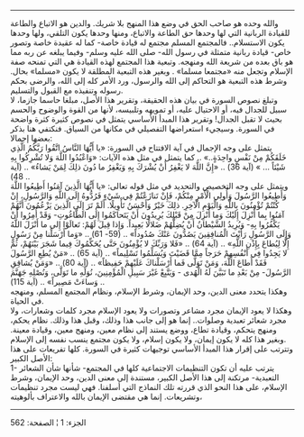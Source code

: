 ------------------------------------------------------------------------

والله وحده هو صاحب الحق في وضع هذا المنهج بلا شريك. والدين هو الاتباع
والطاعة للقيادة الربانية التي لها وحدها حق الطاعة والاتباع، ومنها وحدها
يكون التلقي، ولها وحدها يكون الاستسلام.. فالمجتمع المسلم مجتمع له قيادة
خاصة- كما له عقيدة خاصة وتصور خاص- قيادة ربانية متمثلة في رسول الله- صلى
الله عليه وسلم- وفيما يبلغه عن ربه مما هو باق بعده من شريعة الله ومنهجه.
وتبعية هذا المجتمع لهذه القيادة هي التي تمنحه صفة الإسلام وتجعل منه
«مجتمعا مسلما» . وبغير هذه التبعية المطلقة لا يكون «مسلما» بحال. وشرط
هذه التبعية هو التحاكم إلى الله والرسول، ورد الأمر كله إلى الله، والرضى
بحكم رسوله وتنفيذه مع القبول والتسليم.  
وتبلغ نصوص السورة في بيان هذه الحقيقة، وتقرير هذا الأصل، مبلغا حاسما
جازما، لا سبيل للجدال فيه، أو الاحتيال عليه، أو تمويهه وتلبيسه، لأنها من
القوة والوضوح والحسم بحيث لا تقبل الجدال! وتقرير هذا المبدأ الأساسي
يتمثل في نصوص كثيرة كثرة واضحة في السورة. وسيجيء استعراضها التفصيلي في
مكانها من السياق. فنكتفي هنا بذكر بعضها إجمالا:  
يتمثل على وجه الإجمال في آية الافتتاح في السورة: «يا أَيُّهَا النَّاسُ اتَّقُوا
رَبَّكُمُ الَّذِي خَلَقَكُمْ مِنْ نَفْسٍ واحِدَةٍ..» .. كما يتمثل في مثل هذه الآيات: «وَاعْبُدُوا
اللَّهَ وَلا تُشْرِكُوا بِهِ شَيْئاً ... » (آية 36) .. «إِنَّ اللَّهَ لا يَغْفِرُ أَنْ يُشْرَكَ بِهِ
وَيَغْفِرُ ما دُونَ ذلِكَ لِمَنْ يَشاءُ» .. (آية 48) ..  
ويتمثل على وجه التخصيص والتحديد في مثل قوله تعالى: «يا أَيُّهَا الَّذِينَ آمَنُوا
أَطِيعُوا اللَّهَ وَأَطِيعُوا الرَّسُولَ وَأُولِي الْأَمْرِ مِنْكُمْ، فَإِنْ تَنازَعْتُمْ فِي شَيْءٍ فَرُدُّوهُ
إِلَى اللَّهِ وَالرَّسُولِ، إِنْ كُنْتُمْ تُؤْمِنُونَ بِاللَّهِ وَالْيَوْمِ الْآخِرِ. ذلِكَ خَيْرٌ وَأَحْسَنُ
تَأْوِيلًا. أَلَمْ تَرَ إِلَى الَّذِينَ يَزْعُمُونَ أَنَّهُمْ آمَنُوا بِما أُنْزِلَ إِلَيْكَ وَما أُنْزِلَ مِنْ
قَبْلِكَ يُرِيدُونَ أَنْ يَتَحاكَمُوا إِلَى الطَّاغُوتِ- وَقَدْ أُمِرُوا أَنْ يَكْفُرُوا بِهِ- وَيُرِيدُ
الشَّيْطانُ أَنْ يُضِلَّهُمْ ضَلالًا بَعِيداً. وَإِذا قِيلَ لَهُمْ: تَعالَوْا إِلى ما أَنْزَلَ اللَّهُ وَإِلَى
الرَّسُولِ رَأَيْتَ الْمُنافِقِينَ يَصُدُّونَ عَنْكَ صُدُوداً» .. (59- 61) .. «وَما أَرْسَلْنا مِنْ
رَسُولٍ إِلَّا لِيُطاعَ بِإِذْنِ اللَّهِ» .. (آية 64) .. «فَلا وَرَبِّكَ لا يُؤْمِنُونَ حَتَّى يُحَكِّمُوكَ
فِيما شَجَرَ بَيْنَهُمْ، ثُمَّ لا يَجِدُوا فِي أَنْفُسِهِمْ حَرَجاً مِمَّا قَضَيْتَ وَيُسَلِّمُوا تَسْلِيماً» ..
(آية 65) .. «مَنْ يُطِعِ الرَّسُولَ فَقَدْ أَطاعَ اللَّهَ، وَمَنْ تَوَلَّى فَما أَرْسَلْناكَ عَلَيْهِمْ
حَفِيظاً» .. (آية 80) .. «وَمَنْ يُشاقِقِ الرَّسُولَ- مِنْ بَعْدِ ما تَبَيَّنَ لَهُ الْهُدى - وَيَتَّبِعْ
غَيْرَ سَبِيلِ الْمُؤْمِنِينَ، نُوَلِّهِ ما تَوَلَّى، وَنُصْلِهِ جَهَنَّمَ وَساءَتْ مَصِيراً» .. (آية 115)
..  
وهكذا يتحدد معنى الدين، وحد الإيمان، وشرط الإسلام، ونظام المجتمع المسلم،
ومنهجه في الحياة.  
وهكذا لا يعود الإيمان مجرد مشاعر وتصورات ولا يعود الإسلام مجرد كلمات
وشعارات، ولا مجرد شعائر تعبدية وصلوات.. إنما هو إلى جانب هذا وذلك، وقبل
هذا وذلك. نظام يحكم، ومنهج يتحكم، وقيادة تطاع، ووضع يستند إلى نظام معين،
ومنهج معين، وقيادة معينة. وبغير هذا كله لا يكون إيمان، ولا يكون إسلام،
ولا يكون مجتمع ينسب نفسه إلى الإسلام.  
وتترتب على إقرار هذا المبدأ الأساسي توجيهات كثيرة في السورة. كلها
تفريعات على هذا الأصل الكبير:  
1- يترتب عليه أن تكون التنظيمات الاجتماعية كلها في المجتمع- شأنها شأن
الشعائر التعبدية- مرتكنة إلى هذا الأصل الكبير، مستندة إلى معنى الدين،
وحد الإيمان، وشرط الإسلام، على هذا النحو الذي قررته تلك النماذج التي
أسلفنا. فهي ليست مجرد تنظيمات وتشريعات. إنما هي مقتضى الإيمان بالله
والاعتراف بألوهيته،

------------------------------------------------------------------------

الجزء: 1 ¦ الصفحة: 562
